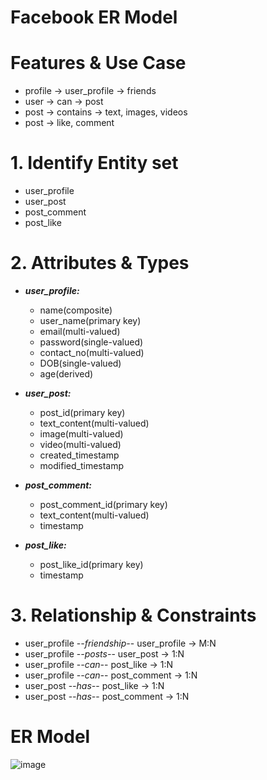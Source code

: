 # Facebook ER Model

# Features & Use Case
- profile -> user_profile -> friends
- user -> can -> post
- post -> contains -> text, images, videos
- post -> like, comment

# 1. Identify Entity set
- user_profile
- user_post
- post_comment
- post_like

# 2. Attributes & Types
- ***user_profile:***
  - name(composite)
  - user_name(primary key)
  - email(multi-valued)
  - password(single-valued)
  - contact_no(multi-valued)
  - DOB(single-valued)
  - age(derived)

- ***user_post:***
  - post_id(primary key)
  - text_content(multi-valued)
  - image(multi-valued)
  - video(multi-valued)
  - created_timestamp
  - modified_timestamp

- ***post_comment:***
  - post_comment_id(primary key)
  - text_content(multi-valued)
  - timestamp

- ***post_like:***
  - post_like_id(primary key)
  - timestamp

# 3. Relationship & Constraints
- user_profile -*-friendship-*- user_profile -> M:N
- user_profile -*-posts-*- user_post -> 1:N
- user_profile -*-can-*- post_like -> 1:N
- user_profile -*-can-*- post_comment -> 1:N
- user_post -*-has-*- post_like -> 1:N
- user_post -*-has-*- post_comment -> 1:N

# ER Model
![image](https://user-images.githubusercontent.com/117569148/214633851-58cf3738-271d-437f-b238-c997404eca67.png)
